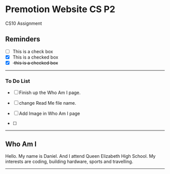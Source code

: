 # Premotion Website CS P2
CS10 Assignment

## Reminders

- [ ] This is a check box
- [x] This is a checked box
- [x] <del> this is a checked box </del>

---

### To Do List

- [ ] Finish up the Who Am I page.

- [ ] change Read Me file name.

- [ ] Add Image in Who Am I page

- [ ] 


---



## Who Am I

Hello. My name is Daniel. And I attend Queen Elizabeth High School. My interests are coding, building hardware, sports and travelling.


---
